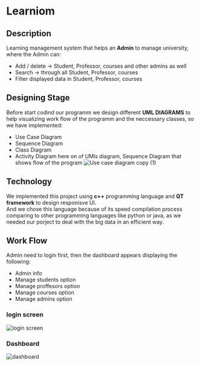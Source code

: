 # Learniom
## Description
Learning management system that helps an **Admin** to manage university,
where the Admin can:
- Add / delete -> Student, Professor, courses and other admins as well
- Search -> through all Student, Professor, courses
- Filter displayed data in Student, Professor, courses <br />
## Designing Stage
Before start codind our programm we design different **UML DIAGRAMS** to help visualizing work flow of the programm and the neccessary classes, so we have implemented:
- Use Case Diagram
- Sequence Diagram
- Class Diagram
- Activity Diagram
here on of UMls diagram, Sequence Diagram that shows flow of the program
![Use case diagram copy (1)](https://user-images.githubusercontent.com/117366528/210100749-cdbd7117-2cde-4955-8fe7-237ae69362d5.png)

## Technology
We implemented this project using **c++** programming language and **QT framework** to design responisve UI. <br/>
And we chose this language because of its speed compilation process comparing to other programming languages like python or java, as we needed our porject to deal with the big data in an efficient way. 

## Work Flow
Admin need to login first, then the dashboard appears displaying the following:
- Admin info
- Manage students option
- Manage proffesors option
- Manage courses option
- Manage admins option<br/>

### login screen
![login screen](https://user-images.githubusercontent.com/117366528/210101028-64d21c11-8272-476b-9363-a01dd24760b0.png)
### Dashboard
![dashboard](https://user-images.githubusercontent.com/117366528/210101238-7b1e3a11-4a98-4ca4-8c2b-20ec262ec5e0.png)
